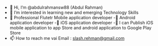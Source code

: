 - 👋 Hi, I’m @abdulrahmansw88 (Abdul Rahman)
- 👀 I’m interested in learning new and emerging Technology Skills
- 🌱 Professional Flutetr Mobile application developer 
-🌱 Android application developer
-🌱 iOS application developer
-🌱 I can Publish iOS mobile application to app Store and android application to Google Play Store
- 📫 How to reach me vai Email : slash.rehman@gmail.com

<!---
abdulrahmansw88/abdulrahmansw88 is a ✨ special ✨ repository because its `README.md` (this file) appears on your GitHub profile.
You can click the Preview link to take a look at your changes.
--->
